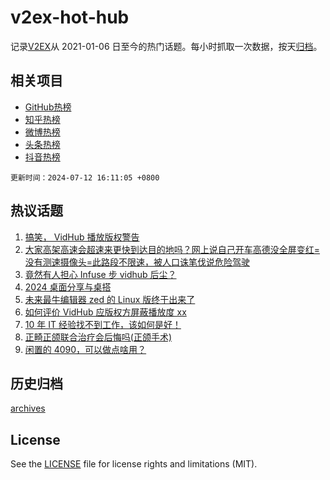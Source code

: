 # v2ex-hot-hub

 记录[V2EX](https://www.v2ex.com/)从 2021-01-06 日至今的热门话题。每小时抓取一次数据，按天[归档](archives)。
 
 ## 相关项目

- [GitHub热榜](https://github.com/snaildev/github-hot-hub)
- [知乎热榜](https://github.com/snaildev/zhihu-hot-hub)
- [微博热榜](https://github.com/snaildev/weibo-hot-hub)
- [头条热榜](https://github.com/snaildev/toutiao-hot-hub)
- [抖音热榜](https://github.com/snaildev/douyin-hot-hub)


 `更新时间：2024-07-12 16:11:05 +0800`

## 热议话题

1. [搞笑， VidHub 播放版权警告](https://www.v2ex.com/t/1056612)
1. [大家高架高速会超速来更快到达目的地吗？网上说自己开车高德没全屏变红=没有测速摄像头=此路段不限速，被人口诛笔伐说危险驾驶](https://www.v2ex.com/t/1056720)
1. [竟然有人担心 Infuse 步 vidhub 后尘？](https://www.v2ex.com/t/1056719)
1. [2024 桌面分享与桌搭](https://www.v2ex.com/t/1056774)
1. [未来最牛编辑器 zed 的 Linux 版终于出来了](https://www.v2ex.com/t/1056672)
1. [如何评价 VidHub 应版权方屏蔽播放度 xx](https://www.v2ex.com/t/1056626)
1. [10 年 IT 经验找不到工作，该如何是好！](https://www.v2ex.com/t/1056758)
1. [正畸正颌联合治疗会后悔吗(正颌手术)](https://www.v2ex.com/t/1056722)
1. [闲置的 4090，可以做点啥用？](https://www.v2ex.com/t/1056778)

## 历史归档

[archives](archives)

## License

See the [LICENSE](LICENSE) file for license rights and limitations (MIT).
